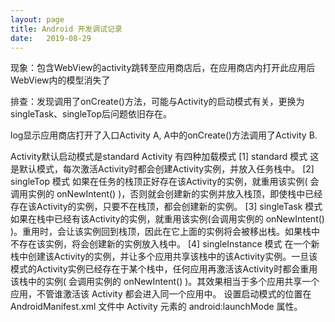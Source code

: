 ```yaml
---
layout: page
title: Android 开发调试记录
date:   2019-08-29
---
```


现象：包含WebView的activity跳转至应用商店后，在应用商店内打开此应用后WebView内的模型消失了

排查：发现调用了onCreate()方法，可能与Activity的启动模式有关，更换为singleTask、singleTop后问题依旧存在。

log显示应用商店打开了入口Activity A, A中的onCreate()方法调用了Activity B.

Activity默认启动模式是standard
Activity 有四种加载模式
[1] standard 模式
这是默认模式，每次激活Activity时都会创建Activity实例，并放入任务栈中。
[2] singleTop 模式
如果在任务的栈顶正好存在该Activity的实例，就重用该实例( 会调用实例的 onNewIntent() )，否则就会创建新的实例并放入栈顶，即使栈中已经存在该Activity的实例，只要不在栈顶，都会创建新的实例。
[3] singleTask 模式
如果在栈中已经有该Activity的实例，就重用该实例(会调用实例的 onNewIntent() )。重用时，会让该实例回到栈顶，因此在它上面的实例将会被移出栈。如果栈中不存在该实例，将会创建新的实例放入栈中。
[4] singleInstance 模式
在一个新栈中创建该Activity的实例，并让多个应用共享该栈中的该Activity实例。一旦该模式的Activity实例已经存在于某个栈中，任何应用再激活该Activity时都会重用该栈中的实例( 会调用实例的 onNewIntent() )。其效果相当于多个应用共享一个应用，不管谁激活该 Activity 都会进入同一个应用中。
设置启动模式的位置在 AndroidManifest.xml 文件中 Activity 元素的 android:launchMode 属性。
